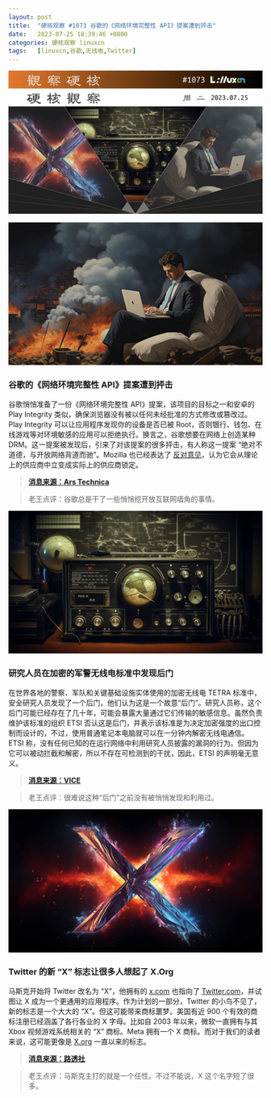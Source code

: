 ```yaml
---
layout: post
title:	"硬核观察 #1073 谷歌的《网络环境完整性 API》提案遭到抨击"
date:	2023-07-25 18:39:46 +0800 
categories:	硬核观察 linuxcn 
tags:	[linuxcn,谷歌,无线电,Twitter]
---
```



![](/Asserts/Images/album/202307/25/183708b3pp311kk6wtrp3k.jpg)


![](/Asserts/Images/album/202307/25/183724yk9jqfckqfjv8359.jpg)


### 谷歌的《网络环境完整性 API》提案遭到抨击


谷歌悄悄准备了一份《网络环境完整性 API》提案，该项目的目标之一和安卓的 Play Integrity 类似，确保浏览器没有被以任何未经批准的方式修改或篡改过。Play Integrity 可以让应用程序发现你的设备是否已被 Root，否则银行、钱包、在线游戏等对环境敏感的应用可以拒绝执行。换言之，谷歌想要在网络上创造某种 DRM。这一提案被发现后，引来了对该提案的很多抨击，有人称这一提案 “绝对不道德，与开放网络背道而驰”。Mozilla 也已经表达了 [反对意见](https://github.com/mozilla/standards-positions/issues/852)，认为它会从理论上的供应商中立变成实际上的供应商锁定。



> 
> **[消息来源：Ars Technica](https://arstechnica.com/gadgets/2023/07/googles-web-integrity-api-sounds-like-drm-for-the-web/)**
> 
> 
> 



> 
> 老王点评：谷歌总是干了一些悄悄挖开放互联网墙角的事情。
> 
> 
> 


![](/Asserts/Images/album/202307/25/183737k0iggg94aniy04dd.jpg)


### 研究人员在加密的军警无线电标准中发现后门


在世界各地的警察、军队和关键基础设施实体使用的加密无线电 TETRA 标准中，安全研究人员发现了一个后门，他们认为这是一个故意“后门”。研究人员称，这个后门可能已经存在了几十年，可能会暴露大量通过它们传输的敏感信息。虽然负责维护该标准的组织 ETSI 否认这是后门，并表示该标准是为决定加密强度的出口控制而设计的，不过，使用普通笔记本电脑就可以在一分钟内解密无线电通信。ETSI 称，没有任何已知的在运行网络中利用研究人员披露的漏洞的行为。但因为它可以被动拦截和解密，所以不存在可检测到的干扰，因此，ETSI 的声明毫无意义。



> 
> **[消息来源：VICE](https://www.vice.com/en/article/4a3n3j/backdoor-in-police-radios-tetra-burst)**
> 
> 
> 



> 
> 老王点评：很难说这种“后门”之前没有被悄悄发现和利用过。
> 
> 
> 


![](/Asserts/Images/album/202307/25/183806qdexro1p4pyeq1cp.jpg)


### Twitter 的新 “X” 标志让很多人想起了 X.Org


马斯克开始将 Twitter 改名为 “X”，他拥有的 [x.com](http://x.com/) 也指向了 [Twitter.com](http://twitter.com/)，并试图让 X 成为一个更通用的应用程序。作为计划的一部分，Twitter 的小鸟不见了，新的标志是一个大大的 “X”。但这可能带来商标噩梦。美国有近 900 个有效的商标注册已经涵盖了各行各业的 X 字母。比如自 2003 年以来，微软一直拥有与其 Xbox 视频游戏系统相关的 “X” 商标。Meta 拥有一个 X 商标。而对于我们的读者来说，这可能更像是 [X.org](http://x.org/) 一直以来的标志。



> 
> **[消息来源：路透社](https://www.reuters.com/technology/problem-with-x-meta-microsoft-hundreds-more-own-trademarks-new-twitter-name-2023-07-25/)**
> 
> 
> 



> 
> 老王点评：马斯克主打的就是一个任性。不过不能说，X 这个名字短了很多。
> 
> 
>

